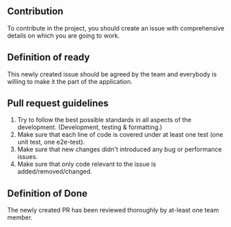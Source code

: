 ## Contribution
To contribute in the project, you should create an issue with comprehensive details on which you are going to work. 

## Definition of ready
This newly created issue should be agreed by the team and everybody is willing to make it the part of the application.

## Pull request guidelines
1. Try to follow the best possible standards in all aspects of the development. (Development, testing & formatting.)
2. Make sure that each line of code is covered under at least one test (one unit test, one e2e-test).
3. Make sure that new changes didn't introduced any bug or performance issues.
4. Make sure that only code relevant to the issue is added/removed/changed. 

## Definition of Done
The newly created PR has been reviewed thoroughly by at-least one team member. 
